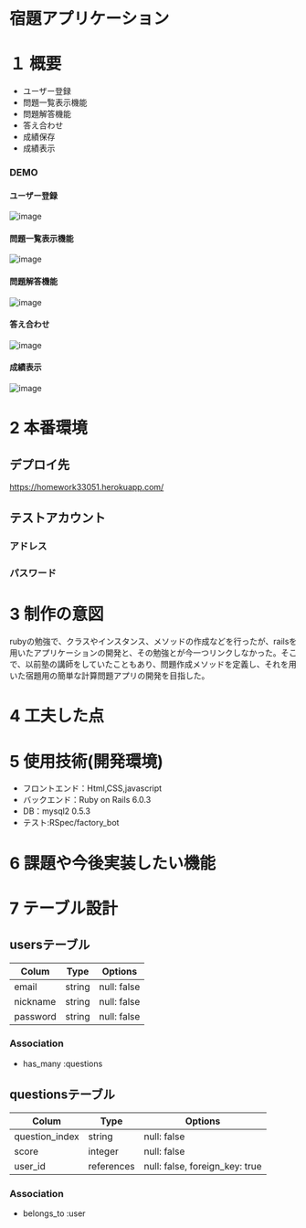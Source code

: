 # 宿題アプリケーション

# １ 概要
* ユーザー登録
* 問題一覧表示機能
* 問題解答機能
* 答え合わせ
* 成績保存
* 成績表示

### DEMO
#### ユーザー登録
![image](https://user-images.githubusercontent.com/75596850/109808614-b2054700-7c6a-11eb-8c4a-166b04a610be.png)
#### 問題一覧表示機能
![image](https://user-images.githubusercontent.com/75596850/109808445-779baa00-7c6a-11eb-96b4-184974891cda.png)
#### 問題解答機能
![image](https://user-images.githubusercontent.com/75596850/109809007-263fea80-7c6b-11eb-94c4-8a21cc17420c.png)
#### 答え合わせ
![image](https://user-images.githubusercontent.com/75596850/109809842-1ecd1100-7c6c-11eb-95d2-bdccc2d51c3e.png)
#### 成績表示
![image](https://user-images.githubusercontent.com/75596850/109810118-779ca980-7c6c-11eb-92fe-a344a9a86b5e.png)












# 2 本番環境

## デプロイ先
 https://homework33051.herokuapp.com/



## テストアカウント

### アドレス



### パスワード



# 3 制作の意図
rubyの勉強で、クラスやインスタンス、メソッドの作成などを行ったが、railsを用いたアプリケーションの開発と、その勉強とが今一つリンクしなかった。そこで、以前塾の講師をしていたこともあり、問題作成メソッドを定義し、それを用いた宿題用の簡単な計算問題アプリの開発を目指した。



# 4 工夫した点


# 5 使用技術(開発環境)

* フロントエンド：Html,CSS,javascript
* バックエンド：Ruby on Rails 6.0.3
* DB：mysql2 0.5.3
* テスト:RSpec/factory_bot


# 6 課題や今後実装したい機能



# 7 テーブル設計
## usersテーブル

| Colum           | Type       | Options                        |
|-----------------|------------|--------------------------------|
| email           | string     | null: false                    |
| nickname        | string     | null: false                    |
| password        | string     | null: false                    |


### Association

- has_many :questions


## questionsテーブル

| Colum          | Type        | Options                        |
|----------------|-------------|--------------------------------|
| question_index | string      | null: false                    |
| score          | integer     | null: false                    |
| user_id        | references  | null: false, foreign_key: true |

### Association

- belongs_to :user


